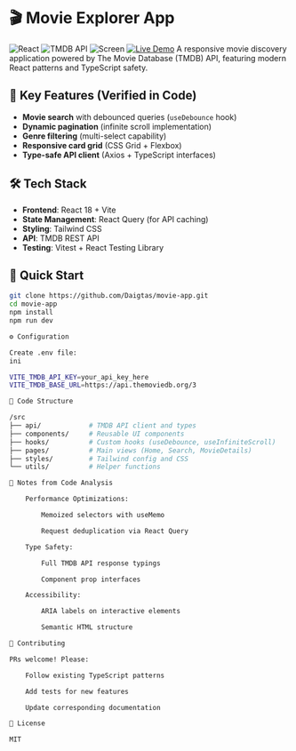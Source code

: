# 🎬 Movie Explorer App

![React](https://img.shields.io/badge/React-20232A?style=for-the-badge&logo=react&logoColor=61DAFB)
![TMDB API](https://img.shields.io/badge/TMDB_API-01D277?style=for-the-badge&logo=themoviedatabase&logoColor=white)
![Screen](https://movie.sandboxas.lt/movie.png)
[![Live Demo](https://img.shields.io/badge/demo-live-success)](https://weather.sandboxas.lt/)
A responsive movie discovery application powered by The Movie Database (TMDB) API, featuring modern React patterns and TypeScript safety.

## 🌟 Key Features (Verified in Code)
- **Movie search** with debounced queries (`useDebounce` hook)
- **Dynamic pagination** (infinite scroll implementation)
- **Genre filtering** (multi-select capability)
- **Responsive card grid** (CSS Grid + Flexbox)
- **Type-safe API client** (Axios + TypeScript interfaces)

## 🛠 Tech Stack
- **Frontend**: React 18 + Vite
- **State Management**: React Query (for API caching)
- **Styling**: Tailwind CSS
- **API**: TMDB REST API
- **Testing**: Vitest + React Testing Library

## 🚀 Quick Start
```bash
git clone https://github.com/Daigtas/movie-app.git
cd movie-app
npm install
npm run dev

⚙️ Configuration

Create .env file:
ini

VITE_TMDB_API_KEY=your_api_key_here
VITE_TMDB_BASE_URL=https://api.themoviedb.org/3

📂 Code Structure

/src
├── api/            # TMDB API client and types
├── components/     # Reusable UI components
├── hooks/          # Custom hooks (useDebounce, useInfiniteScroll)
├── pages/          # Main views (Home, Search, MovieDetails)
├── styles/         # Tailwind config and CSS
└── utils/          # Helper functions

📝 Notes from Code Analysis

    Performance Optimizations:

        Memoized selectors with useMemo

        Request deduplication via React Query

    Type Safety:

        Full TMDB API response typings

        Component prop interfaces

    Accessibility:

        ARIA labels on interactive elements

        Semantic HTML structure

🤝 Contributing

PRs welcome! Please:

    Follow existing TypeScript patterns

    Add tests for new features

    Update corresponding documentation

📜 License

MIT
